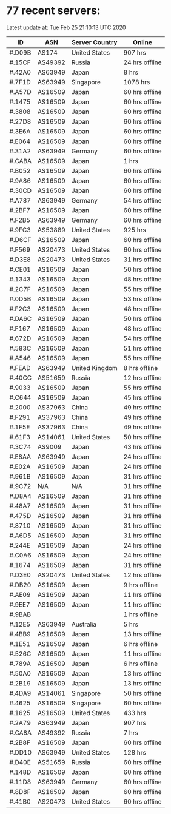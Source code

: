 # 77 recent servers:

Latest update at: Tue Feb 25 21:10:13 UTC 2020

| ID | ASN | Server Country | Online |
| -- | --- | -------------- | ------ |
| #.D09B | AS174 | United States | 907 hrs |
| #.15CF | AS49392 | Russia | 24 hrs offline |
| #.42A0 | AS63949 | Japan | 8 hrs |
| #.7F1D | AS63949 | Singapore | 1078 hrs |
| #.A57D | AS16509 | Japan | 60 hrs offline |
| #.1475 | AS16509 | Japan | 60 hrs offline |
| #.3808 | AS16509 | Japan | 60 hrs offline |
| #.27D8 | AS16509 | Japan | 60 hrs offline |
| #.3E6A | AS16509 | Japan | 60 hrs offline |
| #.E064 | AS16509 | Japan | 60 hrs offline |
| #.31A2 | AS63949 | Germany | 60 hrs offline |
| #.CABA | AS16509 | Japan | 1 hrs |
| #.B052 | AS16509 | Japan | 60 hrs offline |
| #.9A86 | AS16509 | Japan | 60 hrs offline |
| #.30CD | AS16509 | Japan | 60 hrs offline |
| #.A787 | AS63949 | Germany | 54 hrs offline |
| #.2BF7 | AS16509 | Japan | 60 hrs offline |
| #.F2B5 | AS63949 | Germany | 60 hrs offline |
| #.9FC3 | AS53889 | United States | 925 hrs |
| #.D6CF | AS16509 | Japan | 60 hrs offline |
| #.F569 | AS20473 | United States | 60 hrs offline |
| #.D3E8 | AS20473 | United States | 31 hrs offline |
| #.CE01 | AS16509 | Japan | 50 hrs offline |
| #.1343 | AS16509 | Japan | 48 hrs offline |
| #.2C7F | AS16509 | Japan | 55 hrs offline |
| #.0D5B | AS16509 | Japan | 53 hrs offline |
| #.F2C3 | AS16509 | Japan | 48 hrs offline |
| #.DA6C | AS16509 | Japan | 50 hrs offline |
| #.F167 | AS16509 | Japan | 48 hrs offline |
| #.672D | AS16509 | Japan | 54 hrs offline |
| #.583C | AS16509 | Japan | 51 hrs offline |
| #.A546 | AS16509 | Japan | 55 hrs offline |
| #.FEAD | AS63949 | United Kingdom | 8 hrs offline |
| #.40CC | AS51659 | Russia | 12 hrs offline |
| #.9033 | AS16509 | Japan | 55 hrs offline |
| #.C644 | AS16509 | Japan | 45 hrs offline |
| #.2000 | AS37963 | China | 49 hrs offline |
| #.F291 | AS37963 | China | 49 hrs offline |
| #.1F5E | AS37963 | China | 49 hrs offline |
| #.61F3 | AS14061 | United States | 50 hrs offline |
| #.3C74 | AS9009 | Japan | 43 hrs offline |
| #.E8AA | AS63949 | Japan | 24 hrs offline |
| #.E02A | AS16509 | Japan | 24 hrs offline |
| #.961B | AS16509 | Japan | 31 hrs offline |
| #.9C72 | N/A | N/A | 31 hrs offline |
| #.D8A4 | AS16509 | Japan | 31 hrs offline |
| #.48A7 | AS16509 | Japan | 31 hrs offline |
| #.475D | AS16509 | Japan | 31 hrs offline |
| #.8710 | AS16509 | Japan | 31 hrs offline |
| #.A6D5 | AS16509 | Japan | 31 hrs offline |
| #.244E | AS16509 | Japan | 24 hrs offline |
| #.C0A6 | AS16509 | Japan | 24 hrs offline |
| #.1674 | AS16509 | Japan | 31 hrs offline |
| #.D3E0 | AS20473 | United States | 12 hrs offline |
| #.DB20 | AS16509 | Japan | 9 hrs offline |
| #.AE09 | AS16509 | Japan | 11 hrs offline |
| #.9EE7 | AS16509 | Japan | 11 hrs offline |
| #.9BAB |  |  | 1 hrs offline |
| #.12E5 | AS63949 | Australia | 5 hrs |
| #.4BB9 | AS16509 | Japan | 13 hrs offline |
| #.1E51 | AS16509 | Japan | 6 hrs offline |
| #.526C | AS16509 | Japan | 11 hrs offline |
| #.789A | AS16509 | Japan | 6 hrs offline |
| #.50A0 | AS16509 | Japan | 13 hrs offline |
| #.2B19 | AS16509 | Japan | 13 hrs offline |
| #.4DA9 | AS14061 | Singapore | 50 hrs offline |
| #.4625 | AS16509 | Singapore | 60 hrs offline |
| #.1625 | AS16509 | United States | 433 hrs |
| #.2A79 | AS63949 | Japan | 907 hrs |
| #.CA8A | AS49392 | Russia | 7 hrs |
| #.2B8F | AS16509 | Japan | 60 hrs offline |
| #.DD10 | AS63949 | United States | 128 hrs |
| #.D40E | AS51659 | Russia | 60 hrs offline |
| #.148D | AS16509 | Japan | 60 hrs offline |
| #.11D8 | AS63949 | Germany | 60 hrs offline |
| #.8D8F | AS16509 | Japan | 60 hrs offline |
| #.41B0 | AS20473 | United States | 60 hrs offline |

